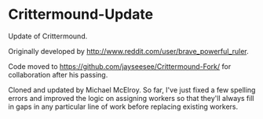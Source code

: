 # Crittermound-Update

Update of Crittermound.

Originally developed by http://www.reddit.com/user/brave_powerful_ruler.

Code moved to https://github.com/jayseesee/Crittermound-Fork/ for collaboration after his passing.

Cloned and updated by Michael McElroy. So far, I've just fixed a few spelling errors and improved the logic on assigning workers so that they'll always fill in gaps in any particular line of work before replacing existing workers. 
